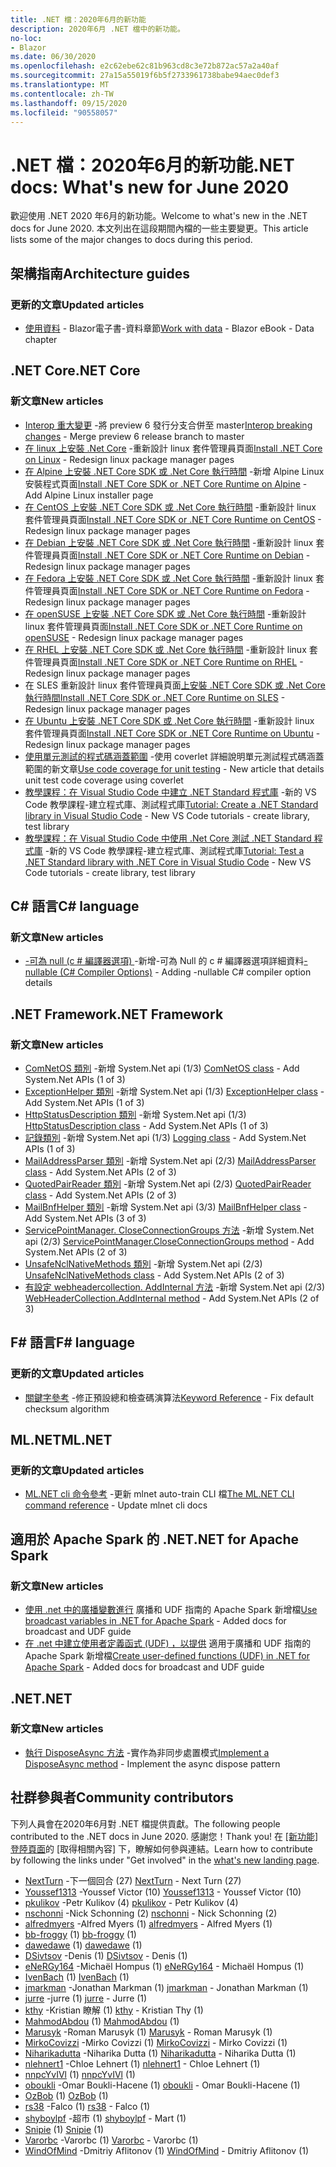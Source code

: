 ```yaml
---
title: .NET 檔：2020年6月的新功能
description: 2020年6月 .NET 檔中的新功能。
no-loc:
- Blazor
ms.date: 06/30/2020
ms.openlocfilehash: e2c62ebe62c81b963cd8c3e72b872ac57a2a40af
ms.sourcegitcommit: 27a15a55019f6b5f2733961738babe94aec0def3
ms.translationtype: MT
ms.contentlocale: zh-TW
ms.lasthandoff: 09/15/2020
ms.locfileid: "90558057"
---
```

# <a name="net-docs-whats-new-for-june-2020"></a><span data-ttu-id="d8e8e-103">.NET 檔：2020年6月的新功能</span><span class="sxs-lookup"><span data-stu-id="d8e8e-103">.NET docs: What's new for June 2020</span></span>

<span data-ttu-id="d8e8e-104">歡迎使用 .NET 2020 年6月的新功能。</span><span class="sxs-lookup"><span data-stu-id="d8e8e-104">Welcome to what's new in the .NET docs for June 2020.</span></span> <span data-ttu-id="d8e8e-105">本文列出在這段期間內檔的一些主要變更。</span><span class="sxs-lookup"><span data-stu-id="d8e8e-105">This article lists some of the major changes to docs during this period.</span></span>

## <a name="architecture-guides"></a><span data-ttu-id="d8e8e-106">架構指南</span><span class="sxs-lookup"><span data-stu-id="d8e8e-106">Architecture guides</span></span>

### <a name="updated-articles"></a><span data-ttu-id="d8e8e-107">更新的文章</span><span class="sxs-lookup"><span data-stu-id="d8e8e-107">Updated articles</span></span>

- <span data-ttu-id="d8e8e-108">[使用資料](../architecture/blazor-for-web-forms-developers/data.md)  -  Blazor電子書-資料章節</span><span class="sxs-lookup"><span data-stu-id="d8e8e-108">[Work with data](../architecture/blazor-for-web-forms-developers/data.md) - Blazor eBook - Data chapter</span></span>

## <a name="net-core"></a><span data-ttu-id="d8e8e-109">.NET Core</span><span class="sxs-lookup"><span data-stu-id="d8e8e-109">.NET Core</span></span>

### <a name="new-articles"></a><span data-ttu-id="d8e8e-110">新文章</span><span class="sxs-lookup"><span data-stu-id="d8e8e-110">New articles</span></span>

- <span data-ttu-id="d8e8e-111">[Interop 重大變更](../core/compatibility/interop.md) -將 preview 6 發行分支合併至 master</span><span class="sxs-lookup"><span data-stu-id="d8e8e-111">[Interop breaking changes](../core/compatibility/interop.md) - Merge preview 6 release branch to master</span></span>
- <span data-ttu-id="d8e8e-112">[在 linux 上安裝 .Net Core](../core/install/linux.md) -重新設計 linux 套件管理員頁面</span><span class="sxs-lookup"><span data-stu-id="d8e8e-112">[Install .NET Core on Linux](../core/install/linux.md) - Redesign linux package manager pages</span></span>
- <span data-ttu-id="d8e8e-113">[在 Alpine 上安裝 .NET Core SDK 或 .Net Core 執行時間](../core/install/linux-alpine.md) -新增 Alpine Linux 安裝程式頁面</span><span class="sxs-lookup"><span data-stu-id="d8e8e-113">[Install .NET Core SDK or .NET Core Runtime on Alpine](../core/install/linux-alpine.md) - Add Alpine Linux installer page</span></span>
- <span data-ttu-id="d8e8e-114">[在 CentOS 上安裝 .NET Core SDK 或 .Net Core 執行時間](../core/install/linux-centos.md) -重新設計 linux 套件管理員頁面</span><span class="sxs-lookup"><span data-stu-id="d8e8e-114">[Install .NET Core SDK or .NET Core Runtime on CentOS](../core/install/linux-centos.md) - Redesign linux package manager pages</span></span>
- <span data-ttu-id="d8e8e-115">[在 Debian 上安裝 .NET Core SDK 或 .Net Core 執行時間](../core/install/linux-debian.md) -重新設計 linux 套件管理員頁面</span><span class="sxs-lookup"><span data-stu-id="d8e8e-115">[Install .NET Core SDK or .NET Core Runtime on Debian](../core/install/linux-debian.md) - Redesign linux package manager pages</span></span>
- <span data-ttu-id="d8e8e-116">[在 Fedora 上安裝 .NET Core SDK 或 .Net Core 執行時間](../core/install/linux-fedora.md) -重新設計 linux 套件管理員頁面</span><span class="sxs-lookup"><span data-stu-id="d8e8e-116">[Install .NET Core SDK or .NET Core Runtime on Fedora](../core/install/linux-fedora.md) - Redesign linux package manager pages</span></span>
- <span data-ttu-id="d8e8e-117">[在 openSUSE 上安裝 .NET Core SDK 或 .Net Core 執行時間](../core/install/linux-opensuse.md) -重新設計 linux 套件管理員頁面</span><span class="sxs-lookup"><span data-stu-id="d8e8e-117">[Install .NET Core SDK or .NET Core Runtime on openSUSE](../core/install/linux-opensuse.md) - Redesign linux package manager pages</span></span>
- <span data-ttu-id="d8e8e-118">[在 RHEL 上安裝 .NET Core SDK 或 .Net Core 執行時間](../core/install/linux-rhel.md) -重新設計 linux 套件管理員頁面</span><span class="sxs-lookup"><span data-stu-id="d8e8e-118">[Install .NET Core SDK or .NET Core Runtime on RHEL](../core/install/linux-rhel.md) - Redesign linux package manager pages</span></span>
- <span data-ttu-id="d8e8e-119">在 SLES 重新設計 linux 套件管理員頁面[上安裝 .NET Core SDK 或 .Net Core 執行時間](../core/install/linux-sles.md)</span><span class="sxs-lookup"><span data-stu-id="d8e8e-119">[Install .NET Core SDK or .NET Core Runtime on SLES](../core/install/linux-sles.md) - Redesign linux package manager pages</span></span>
- <span data-ttu-id="d8e8e-120">[在 Ubuntu 上安裝 .NET Core SDK 或 .Net Core 執行時間](../core/install/linux-ubuntu.md) -重新設計 linux 套件管理員頁面</span><span class="sxs-lookup"><span data-stu-id="d8e8e-120">[Install .NET Core SDK or .NET Core Runtime on Ubuntu](../core/install/linux-ubuntu.md) - Redesign linux package manager pages</span></span>
- <span data-ttu-id="d8e8e-121">[使用單元測試的程式碼涵蓋範圍](../core/testing/unit-testing-code-coverage.md) -使用 coverlet 詳細說明單元測試程式碼涵蓋範圍的新文章</span><span class="sxs-lookup"><span data-stu-id="d8e8e-121">[Use code coverage for unit testing](../core/testing/unit-testing-code-coverage.md) - New article that details unit test code coverage using coverlet</span></span>
- <span data-ttu-id="d8e8e-122">[教學課程：在 Visual Studio Code 中建立 .NET Standard 程式庫](../core/tutorials/library-with-visual-studio-code.md) -新的 VS Code 教學課程-建立程式庫、測試程式庫</span><span class="sxs-lookup"><span data-stu-id="d8e8e-122">[Tutorial: Create a .NET Standard library in Visual Studio Code](../core/tutorials/library-with-visual-studio-code.md) - New VS Code tutorials - create library, test library</span></span>
- <span data-ttu-id="d8e8e-123">[教學課程：在 Visual Studio Code 中使用 .Net Core 測試 .NET Standard 程式庫](../core/tutorials/testing-library-with-visual-studio-code.md) -新的 VS Code 教學課程-建立程式庫、測試程式庫</span><span class="sxs-lookup"><span data-stu-id="d8e8e-123">[Tutorial: Test a .NET Standard library with .NET Core in Visual Studio Code](../core/tutorials/testing-library-with-visual-studio-code.md) - New VS Code tutorials - create library, test library</span></span>

## <a name="c-language"></a><span data-ttu-id="d8e8e-124">C# 語言</span><span class="sxs-lookup"><span data-stu-id="d8e8e-124">C# language</span></span>

### <a name="new-articles"></a><span data-ttu-id="d8e8e-125">新文章</span><span class="sxs-lookup"><span data-stu-id="d8e8e-125">New articles</span></span>

- <span data-ttu-id="d8e8e-126">[-可為 null (c # 編譯器選項) ](../csharp/language-reference/compiler-options/nullable-compiler-option.md) -新增-可為 Null 的 c # 編譯器選項詳細資料</span><span class="sxs-lookup"><span data-stu-id="d8e8e-126">[-nullable (C# Compiler Options)](../csharp/language-reference/compiler-options/nullable-compiler-option.md) - Adding -nullable C# compiler option details</span></span>

## <a name="net-framework"></a><span data-ttu-id="d8e8e-127">.NET Framework</span><span class="sxs-lookup"><span data-stu-id="d8e8e-127">.NET Framework</span></span>

### <a name="new-articles"></a><span data-ttu-id="d8e8e-128">新文章</span><span class="sxs-lookup"><span data-stu-id="d8e8e-128">New articles</span></span>

- <span data-ttu-id="d8e8e-129">[ComNetOS 類別](../framework/additional-apis/system.net.comnetos.md) -新增 System.Net api (1/3) </span><span class="sxs-lookup"><span data-stu-id="d8e8e-129">[ComNetOS class](../framework/additional-apis/system.net.comnetos.md) - Add System.Net APIs (1 of 3)</span></span>
- <span data-ttu-id="d8e8e-130">[ExceptionHelper 類別](../framework/additional-apis/system.net.exceptionhelper.md) -新增 System.Net api (1/3) </span><span class="sxs-lookup"><span data-stu-id="d8e8e-130">[ExceptionHelper class](../framework/additional-apis/system.net.exceptionhelper.md) - Add System.Net APIs (1 of 3)</span></span>
- <span data-ttu-id="d8e8e-131">[HttpStatusDescription 類別](../framework/additional-apis/system.net.httpstatusdescription.md) -新增 System.Net api (1/3) </span><span class="sxs-lookup"><span data-stu-id="d8e8e-131">[HttpStatusDescription class](../framework/additional-apis/system.net.httpstatusdescription.md) - Add System.Net APIs (1 of 3)</span></span>
- <span data-ttu-id="d8e8e-132">[記錄類別](../framework/additional-apis/system.net.logging.md) -新增 System.Net api (1/3) </span><span class="sxs-lookup"><span data-stu-id="d8e8e-132">[Logging class](../framework/additional-apis/system.net.logging.md) - Add System.Net APIs (1 of 3)</span></span>
- <span data-ttu-id="d8e8e-133">[MailAddressParser 類別](../framework/additional-apis/system.net.mail.mailaddressparser.md) -新增 System.Net api (2/3) </span><span class="sxs-lookup"><span data-stu-id="d8e8e-133">[MailAddressParser class](../framework/additional-apis/system.net.mail.mailaddressparser.md) - Add System.Net APIs (2 of 3)</span></span>
- <span data-ttu-id="d8e8e-134">[QuotedPairReader 類別](../framework/additional-apis/system.net.mail.quotedpairreader.md) -新增 System.Net api (2/3) </span><span class="sxs-lookup"><span data-stu-id="d8e8e-134">[QuotedPairReader class](../framework/additional-apis/system.net.mail.quotedpairreader.md) - Add System.Net APIs (2 of 3)</span></span>
- <span data-ttu-id="d8e8e-135">[MailBnfHelper 類別](../framework/additional-apis/system.net.mime.mailbnfhelper.md) -新增 System.Net api (3/3) </span><span class="sxs-lookup"><span data-stu-id="d8e8e-135">[MailBnfHelper class](../framework/additional-apis/system.net.mime.mailbnfhelper.md) - Add System.Net APIs (3 of 3)</span></span>
- <span data-ttu-id="d8e8e-136">[ServicePointManager. CloseConnectionGroups 方法](../framework/additional-apis/system.net.servicepointmanager.closeconnectiongroups.md) -新增 System.Net api (2/3) </span><span class="sxs-lookup"><span data-stu-id="d8e8e-136">[ServicePointManager.CloseConnectionGroups method](../framework/additional-apis/system.net.servicepointmanager.closeconnectiongroups.md) - Add System.Net APIs (2 of 3)</span></span>
- <span data-ttu-id="d8e8e-137">[UnsafeNclNativeMethods 類別](../framework/additional-apis/system.net.unsafenclnativemethods.md) -新增 System.Net api (2/3) </span><span class="sxs-lookup"><span data-stu-id="d8e8e-137">[UnsafeNclNativeMethods class](../framework/additional-apis/system.net.unsafenclnativemethods.md) - Add System.Net APIs (2 of 3)</span></span>
- <span data-ttu-id="d8e8e-138">[有設定 webheadercollection. AddInternal 方法](../framework/additional-apis/system.net.webheadercollection.addinternal.md) -新增 System.Net api (2/3) </span><span class="sxs-lookup"><span data-stu-id="d8e8e-138">[WebHeaderCollection.AddInternal method](../framework/additional-apis/system.net.webheadercollection.addinternal.md) - Add System.Net APIs (2 of 3)</span></span>

## <a name="f-language"></a><span data-ttu-id="d8e8e-139">F# 語言</span><span class="sxs-lookup"><span data-stu-id="d8e8e-139">F# language</span></span>

### <a name="updated-articles"></a><span data-ttu-id="d8e8e-140">更新的文章</span><span class="sxs-lookup"><span data-stu-id="d8e8e-140">Updated articles</span></span>

- <span data-ttu-id="d8e8e-141">[關鍵字參考](../fsharp/language-reference/keyword-reference.md) -修正預設總和檢查碼演算法</span><span class="sxs-lookup"><span data-stu-id="d8e8e-141">[Keyword Reference](../fsharp/language-reference/keyword-reference.md) - Fix default checksum algorithm</span></span>

## <a name="mlnet"></a><span data-ttu-id="d8e8e-142">ML.NET</span><span class="sxs-lookup"><span data-stu-id="d8e8e-142">ML.NET</span></span>

### <a name="updated-articles"></a><span data-ttu-id="d8e8e-143">更新的文章</span><span class="sxs-lookup"><span data-stu-id="d8e8e-143">Updated articles</span></span>

- <span data-ttu-id="d8e8e-144">[ML.NET cli 命令參考](../machine-learning/reference/ml-net-cli-reference.md) -更新 mlnet auto-train CLI 檔</span><span class="sxs-lookup"><span data-stu-id="d8e8e-144">[The ML.NET CLI command reference](../machine-learning/reference/ml-net-cli-reference.md) - Update mlnet cli docs</span></span>

## <a name="net-for-apache-spark"></a><span data-ttu-id="d8e8e-145">適用於 Apache Spark 的 .NET</span><span class="sxs-lookup"><span data-stu-id="d8e8e-145">.NET for Apache Spark</span></span>

### <a name="new-articles"></a><span data-ttu-id="d8e8e-146">新文章</span><span class="sxs-lookup"><span data-stu-id="d8e8e-146">New articles</span></span>

- <span data-ttu-id="d8e8e-147">[使用 .net 中的廣播變數進行](../spark/how-to-guides/broadcast-guide.md) 廣播和 UDF 指南的 Apache Spark 新增檔</span><span class="sxs-lookup"><span data-stu-id="d8e8e-147">[Use broadcast variables in .NET for Apache Spark](../spark/how-to-guides/broadcast-guide.md) - Added docs for broadcast and UDF guide</span></span>
- <span data-ttu-id="d8e8e-148">[在 .net 中建立使用者定義函式 (UDF) ，以提供](../spark/how-to-guides/udf-guide.md) 適用于廣播和 UDF 指南的 Apache Spark 新增檔</span><span class="sxs-lookup"><span data-stu-id="d8e8e-148">[Create user-defined functions (UDF) in .NET for Apache Spark](../spark/how-to-guides/udf-guide.md) - Added docs for broadcast and UDF guide</span></span>

## <a name="net"></a><span data-ttu-id="d8e8e-149">.NET</span><span class="sxs-lookup"><span data-stu-id="d8e8e-149">.NET</span></span>

### <a name="new-articles"></a><span data-ttu-id="d8e8e-150">新文章</span><span class="sxs-lookup"><span data-stu-id="d8e8e-150">New articles</span></span>

- <span data-ttu-id="d8e8e-151">[執行 DisposeAsync 方法](../standard/garbage-collection/implementing-disposeasync.md) -實作為非同步處置模式</span><span class="sxs-lookup"><span data-stu-id="d8e8e-151">[Implement a DisposeAsync method](../standard/garbage-collection/implementing-disposeasync.md) - Implement the async dispose pattern</span></span>

## <a name="community-contributors"></a><span data-ttu-id="d8e8e-152">社群參與者</span><span class="sxs-lookup"><span data-stu-id="d8e8e-152">Community contributors</span></span>

<span data-ttu-id="d8e8e-153">下列人員會在2020年6月對 .NET 檔提供貢獻。</span><span class="sxs-lookup"><span data-stu-id="d8e8e-153">The following people contributed to the .NET docs in June 2020.</span></span> <span data-ttu-id="d8e8e-154">感謝您！</span><span class="sxs-lookup"><span data-stu-id="d8e8e-154">Thank you!</span></span> <span data-ttu-id="d8e8e-155">在 [ [新功能] 登陸頁面](index.yml)的 [取得相關內容] 下，瞭解如何參與連結。</span><span class="sxs-lookup"><span data-stu-id="d8e8e-155">Learn how to contribute by following the links under "Get involved" in the [what's new landing page](index.yml).</span></span>

- <span data-ttu-id="d8e8e-156">[NextTurn](https://github.com/NextTurn) -下一個回合 (27) </span><span class="sxs-lookup"><span data-stu-id="d8e8e-156">[NextTurn](https://github.com/NextTurn) - Next Turn (27)</span></span>
- <span data-ttu-id="d8e8e-157">[Youssef1313](https://github.com/Youssef1313) -Youssef Victor (10) </span><span class="sxs-lookup"><span data-stu-id="d8e8e-157">[Youssef1313](https://github.com/Youssef1313) - Youssef Victor (10)</span></span>
- <span data-ttu-id="d8e8e-158">[pkulikov](https://github.com/pkulikov) -Petr Kulikov (4) </span><span class="sxs-lookup"><span data-stu-id="d8e8e-158">[pkulikov](https://github.com/pkulikov) - Petr Kulikov (4)</span></span>
- <span data-ttu-id="d8e8e-159">[nschonni](https://github.com/nschonni) -Nick Schonning (2) </span><span class="sxs-lookup"><span data-stu-id="d8e8e-159">[nschonni](https://github.com/nschonni) - Nick Schonning (2)</span></span>
- <span data-ttu-id="d8e8e-160">[alfredmyers](https://github.com/alfredmyers) -Alfred Myers (1) </span><span class="sxs-lookup"><span data-stu-id="d8e8e-160">[alfredmyers](https://github.com/alfredmyers) - Alfred Myers (1)</span></span>
- <span data-ttu-id="d8e8e-161">[bb-froggy](https://github.com/bb-froggy) (1) </span><span class="sxs-lookup"><span data-stu-id="d8e8e-161">[bb-froggy](https://github.com/bb-froggy) (1)</span></span>
- <span data-ttu-id="d8e8e-162">[dawedawe](https://github.com/dawedawe) (1) </span><span class="sxs-lookup"><span data-stu-id="d8e8e-162">[dawedawe](https://github.com/dawedawe) (1)</span></span>
- <span data-ttu-id="d8e8e-163">[DSivtsov](https://github.com/DSivtsov) -Denis (1) </span><span class="sxs-lookup"><span data-stu-id="d8e8e-163">[DSivtsov](https://github.com/DSivtsov) - Denis (1)</span></span>
- <span data-ttu-id="d8e8e-164">[eNeRGy164](https://github.com/eNeRGy164) -Michaël Hompus (1) </span><span class="sxs-lookup"><span data-stu-id="d8e8e-164">[eNeRGy164](https://github.com/eNeRGy164) - Michaël Hompus (1)</span></span>
- <span data-ttu-id="d8e8e-165">[IvenBach](https://github.com/IvenBach) (1) </span><span class="sxs-lookup"><span data-stu-id="d8e8e-165">[IvenBach](https://github.com/IvenBach) (1)</span></span>
- <span data-ttu-id="d8e8e-166">[jmarkman](https://github.com/jmarkman) -Jonathan Markman (1) </span><span class="sxs-lookup"><span data-stu-id="d8e8e-166">[jmarkman](https://github.com/jmarkman) - Jonathan Markman (1)</span></span>
- <span data-ttu-id="d8e8e-167">[jurre](https://github.com/jurre) -jurre (1) </span><span class="sxs-lookup"><span data-stu-id="d8e8e-167">[jurre](https://github.com/jurre) - Jurre (1)</span></span>
- <span data-ttu-id="d8e8e-168">[kthy](https://github.com/kthy) -Kristian 瞭解 (1) </span><span class="sxs-lookup"><span data-stu-id="d8e8e-168">[kthy](https://github.com/kthy) - Kristian Thy (1)</span></span>
- <span data-ttu-id="d8e8e-169">[MahmodAbdou](https://github.com/MahmodAbdou) (1) </span><span class="sxs-lookup"><span data-stu-id="d8e8e-169">[MahmodAbdou](https://github.com/MahmodAbdou) (1)</span></span>
- <span data-ttu-id="d8e8e-170">[Marusyk](https://github.com/Marusyk) -Roman Marusyk (1) </span><span class="sxs-lookup"><span data-stu-id="d8e8e-170">[Marusyk](https://github.com/Marusyk) - Roman Marusyk (1)</span></span>
- <span data-ttu-id="d8e8e-171">[MirkoCovizzi](https://github.com/MirkoCovizzi) -Mirko Covizzi (1) </span><span class="sxs-lookup"><span data-stu-id="d8e8e-171">[MirkoCovizzi](https://github.com/MirkoCovizzi) - Mirko Covizzi (1)</span></span>
- <span data-ttu-id="d8e8e-172">[Niharikadutta](https://github.com/Niharikadutta) -Niharika Dutta (1) </span><span class="sxs-lookup"><span data-stu-id="d8e8e-172">[Niharikadutta](https://github.com/Niharikadutta) - Niharika Dutta (1)</span></span>
- <span data-ttu-id="d8e8e-173">[nlehnert1](https://github.com/nlehnert1) -Chloe Lehnert (1) </span><span class="sxs-lookup"><span data-stu-id="d8e8e-173">[nlehnert1](https://github.com/nlehnert1) - Chloe Lehnert (1)</span></span>
- <span data-ttu-id="d8e8e-174">[nnpcYvIVl](https://github.com/nnpcYvIVl) (1) </span><span class="sxs-lookup"><span data-stu-id="d8e8e-174">[nnpcYvIVl](https://github.com/nnpcYvIVl) (1)</span></span>
- <span data-ttu-id="d8e8e-175">[oboukli](https://github.com/oboukli) -Omar Boukli-Hacene (1) </span><span class="sxs-lookup"><span data-stu-id="d8e8e-175">[oboukli](https://github.com/oboukli) - Omar Boukli-Hacene (1)</span></span>
- <span data-ttu-id="d8e8e-176">[OzBob](https://github.com/OzBob) (1) </span><span class="sxs-lookup"><span data-stu-id="d8e8e-176">[OzBob](https://github.com/OzBob) (1)</span></span>
- <span data-ttu-id="d8e8e-177">[rs38](https://github.com/rs38) -Falco (1) </span><span class="sxs-lookup"><span data-stu-id="d8e8e-177">[rs38](https://github.com/rs38) - Falco (1)</span></span>
- <span data-ttu-id="d8e8e-178">[shyboylpf](https://github.com/shyboylpf) -超市 (1) </span><span class="sxs-lookup"><span data-stu-id="d8e8e-178">[shyboylpf](https://github.com/shyboylpf) - Mart (1)</span></span>
- <span data-ttu-id="d8e8e-179">[Snipie](https://github.com/Snipie) (1) </span><span class="sxs-lookup"><span data-stu-id="d8e8e-179">[Snipie](https://github.com/Snipie) (1)</span></span>
- <span data-ttu-id="d8e8e-180">[Varorbc](https://github.com/Varorbc) -Varorbc (1) </span><span class="sxs-lookup"><span data-stu-id="d8e8e-180">[Varorbc](https://github.com/Varorbc) - Varorbc (1)</span></span>
- <span data-ttu-id="d8e8e-181">[WindOfMind](https://github.com/WindOfMind) -Dmitriy Aflitonov (1) </span><span class="sxs-lookup"><span data-stu-id="d8e8e-181">[WindOfMind](https://github.com/WindOfMind) - Dmitriy Aflitonov (1)</span></span>
